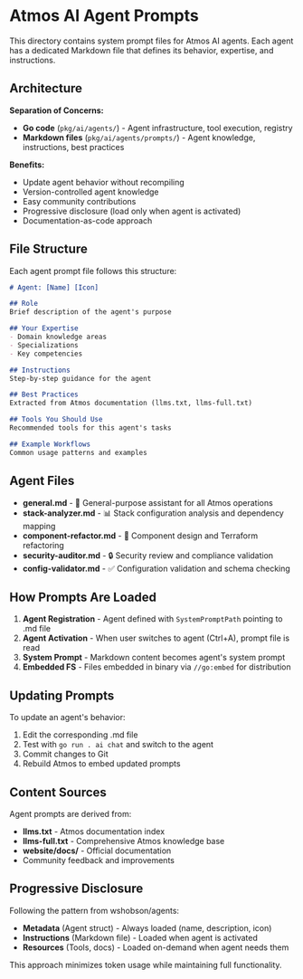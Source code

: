 # Atmos AI Agent Prompts

This directory contains system prompt files for Atmos AI agents. Each agent has a dedicated Markdown file that defines its behavior, expertise, and instructions.

## Architecture

**Separation of Concerns:**
- **Go code** (`pkg/ai/agents/`) - Agent infrastructure, tool execution, registry
- **Markdown files** (`pkg/ai/agents/prompts/`) - Agent knowledge, instructions, best practices

**Benefits:**
- Update agent behavior without recompiling
- Version-controlled agent knowledge
- Easy community contributions
- Progressive disclosure (load only when agent is activated)
- Documentation-as-code approach

## File Structure

Each agent prompt file follows this structure:

```markdown
# Agent: [Name] [Icon]

## Role
Brief description of the agent's purpose

## Your Expertise
- Domain knowledge areas
- Specializations
- Key competencies

## Instructions
Step-by-step guidance for the agent

## Best Practices
Extracted from Atmos documentation (llms.txt, llms-full.txt)

## Tools You Should Use
Recommended tools for this agent's tasks

## Example Workflows
Common usage patterns and examples
```

## Agent Files

- **general.md** - 🤖 General-purpose assistant for all Atmos operations
- **stack-analyzer.md** - 📊 Stack configuration analysis and dependency mapping
- **component-refactor.md** - 🔧 Component design and Terraform refactoring
- **security-auditor.md** - 🔒 Security review and compliance validation
- **config-validator.md** - ✅ Configuration validation and schema checking

## How Prompts Are Loaded

1. **Agent Registration** - Agent defined with `SystemPromptPath` pointing to .md file
2. **Agent Activation** - When user switches to agent (Ctrl+A), prompt file is read
3. **System Prompt** - Markdown content becomes agent's system prompt
4. **Embedded FS** - Files embedded in binary via `//go:embed` for distribution

## Updating Prompts

To update an agent's behavior:
1. Edit the corresponding .md file
2. Test with `go run . ai chat` and switch to the agent
3. Commit changes to Git
4. Rebuild Atmos to embed updated prompts

## Content Sources

Agent prompts are derived from:
- **llms.txt** - Atmos documentation index
- **llms-full.txt** - Comprehensive Atmos knowledge base
- **website/docs/** - Official documentation
- Community feedback and improvements

## Progressive Disclosure

Following the pattern from wshobson/agents:
- **Metadata** (Agent struct) - Always loaded (name, description, icon)
- **Instructions** (Markdown file) - Loaded when agent is activated
- **Resources** (Tools, docs) - Loaded on-demand when agent needs them

This approach minimizes token usage while maintaining full functionality.
